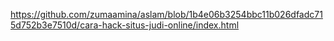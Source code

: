 https://github.com/zumaamina/aslam/blob/1b4e06b3254bbc11b026dfadc715d752b3e7510d/cara-hack-situs-judi-online/index.html
